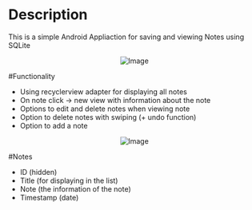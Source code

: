# Description
This is a simple Android Appliaction for saving and viewing Notes using SQLite

<center>

![Image](https://cloud.netlifyusercontent.com/assets/344dbf88-fdf9-42bb-adb4-46f01eedd629/6c3ead2d-a453-4c41-ac54-2823b27dd966/hr-ross-cooper-2.png)

</center>

#Functionality
* Using recyclerview adapter for displaying all notes
* On note click -> new view with information about the note
* Options to edit and delete notes when viewing note
* Option to delete notes with swiping (+ undo function)
* Option to add a note

<center>

![Image](https://cloud.netlifyusercontent.com/assets/344dbf88-fdf9-42bb-adb4-46f01eedd629/6c3ead2d-a453-4c41-ac54-2823b27dd966/hr-ross-cooper-2.png)

</center>

#Notes
- ID (hidden)
- Title (for displaying in the list)
- Note (the information of the note)
- Timestamp (date)

